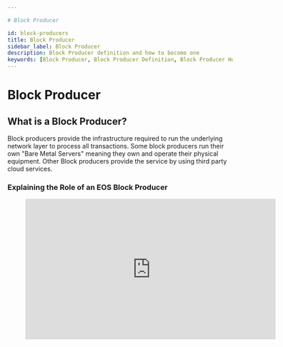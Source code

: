 ```yaml
---

# Block Producer

id: block-producers
title: Block Producer
sidebar_label: Block Producer
description: Block Producer definition and how to become one
keywords: [Block Producer, Block Producer Definition, Block Producer How to become one, EOSIO, EOS, EOS Costa Rica, BP, What is Block Producer, What is the Block Producer]
---
```


# Block Producer


## What is a Block Producer?

Block producers provide the infrastructure required to run the underlying network layer to process all transactions. Some block producers run their own "Bare Metal Servers" meaning they own and operate their physical equipment. Other Block producers provide the service by using third party cloud services.  

### Explaining the Role of an EOS Block Producer

<figure className="video_container">
  <iframe width="560" height="315" src="https://www.youtube.com/embed/YLt5uexD9gg" frameBorder="0" allowFullScreen> </iframe>
</figure>